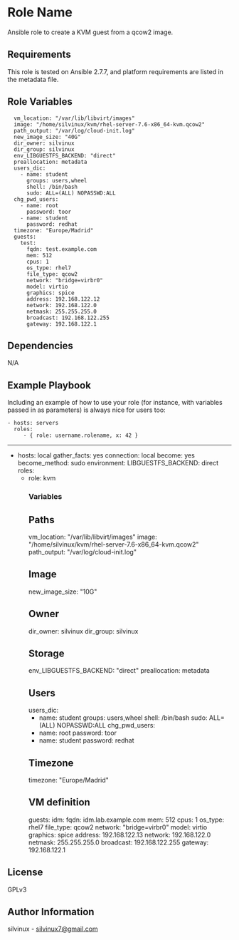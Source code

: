 Role Name
=========

Ansible role to create a KVM guest from a qcow2 image.

Requirements
------------

This role is tested on Ansible 2.7.7, and platform requirements are listed in the metadata file.

Role Variables
--------------
      vm_location: "/var/lib/libvirt/images"
      image: "/home/silvinux/kvm/rhel-server-7.6-x86_64-kvm.qcow2"
      path_output: "/var/log/cloud-init.log"
      new_image_size: "40G"
      dir_owner: silvinux
      dir_group: silvinux
      env_LIBGUESTFS_BACKEND: "direct"
      preallocation: metadata
      users_dic:
        - name: student
          groups: users,wheel
          shell: /bin/bash
          sudo: ALL=(ALL) NOPASSWD:ALL
      chg_pwd_users:
        - name: root
          password: toor
        - name: student
          password: redhat
      timezone: "Europe/Madrid"
      guests:
        test:
          fqdn: test.example.com
          mem: 512
          cpus: 1
          os_type: rhel7
          file_type: qcow2
          network: "bridge=virbr0"
          model: virtio
          graphics: spice
          address: 192.168.122.12
          network: 192.168.122.0
          netmask: 255.255.255.0
          broadcast: 192.168.122.255
          gateway: 192.168.122.1


Dependencies
------------
N/A

Example Playbook
----------------

Including an example of how to use your role (for instance, with variables passed in as parameters) is always nice for users too:

    - hosts: servers
      roles:
         - { role: username.rolename, x: 42 }

---
- hosts: local
  gather_facts: yes
  connection: local
  become: yes
  become_method: sudo
  environment:
    LIBGUESTFS_BACKEND: direct
  roles:
    - role: kvm
      ### Variables
      ## Paths
      vm_location: "/var/lib/libvirt/images"
      image: "/home/silvinux/kvm/rhel-server-7.6-x86_64-kvm.qcow2"
      path_output: "/var/log/cloud-init.log"
      ## Image 
      new_image_size: "10G"
      ## Owner
      dir_owner: silvinux 
      dir_group: silvinux 
      ## Storage
      env_LIBGUESTFS_BACKEND: "direct"
      preallocation: metadata
      ## Users
      users_dic:
        - name: student
          groups: users,wheel
          shell: /bin/bash
          sudo: ALL=(ALL) NOPASSWD:ALL
      chg_pwd_users:
        - name: root
          password: toor
        - name: student
          password: redhat
      ## Timezone
      timezone: "Europe/Madrid"
      ## VM definition
      guests:
        idm:
          fqdn: idm.lab.example.com
          mem: 512
          cpus: 1
          os_type: rhel7
          file_type: qcow2
          network: "bridge=virbr0"
          model: virtio
          graphics: spice
          address: 192.168.122.13
          network: 192.168.122.0
          netmask: 255.255.255.0
          broadcast: 192.168.122.255
          gateway: 192.168.122.1


License
-------

GPLv3

Author Information
------------------
silvinux - silvinux7@gmail.com
